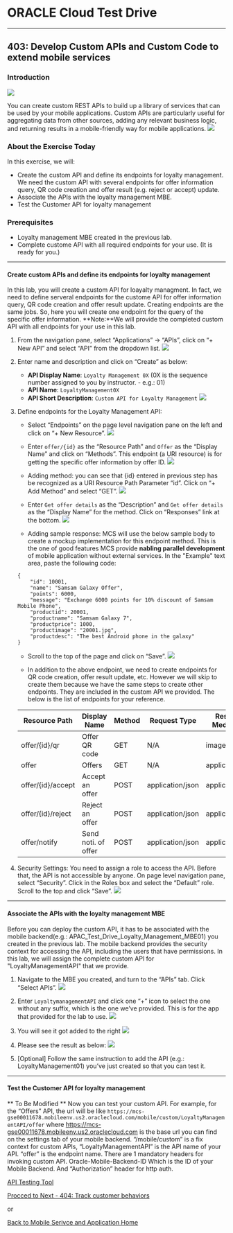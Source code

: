 # ORACLE Cloud Test Drive #
-----
## 403: Develop Custom APIs and Custom Code to extend mobile services ##

### Introduction ###
![](../common/images/mobile/mcsgs_dt_003_customapi.png)

You can create custom REST APIs to build up a library of services that can be used by your mobile applications. Custom APIs are particularly useful for aggregating data from other sources, adding any relevant business logic, and returning results in a mobile-friendly way for mobile applications.
![](../common/images/mobile/mcsgc_dt_004_api.png)

### About the Exercise Today ###
In this exercise, we will:
- Create the custom API and define its endpoints for loyalty management. We need the custom API with several endpoints for offer information query, QR code creation and offer result (e.g. reject or accept) update.
- Associate the APIs with the loyalty management MBE.
- Test the Customer API for loyalty management

### Prerequisites ###
- Loyalty management MBE created in the previous lab.
- Complete custome API with all required endpoints for your use. (It is ready for you.)

----

#### Create custom APIs and define its endpoints for loyalty management ####
In this lab, you will create a custom API for loayalty managment. In fact, we need to define serveral endpoints for the custome API for offer information query, QR code creation and offer result update. Creating endpoints are the same jobs. So, here you will create one endpoint for the query of the specific offer information. **Note:**We will provide the completed custom API with all endpoints for your use in this lab.

1. From the navigation pane, select “Applications” -> “APIs”, click on “+ New API” and select “API” from the dropdown list.
![](../common/images/mobile/403-New_API.png)

2. Enter name and description and click on “Create” as below:
    + **API Display Name**: `Loyalty Management 0X` (0X is the sequence number assigned to you by instructor. - e.g.: 01)
    + **API Name**: `LoyaltyManagement0X` 
    + **API Short Description**: `Custom API for Loyalty Management`
![](../common/images/mobile/403-API_Creation.png)

3. Define endpoints for the Loyalty Management API: 
    - Select “Endpoints” on the page level navigation pane on the left and click on “+ New Resource”.
![](../common/images/mobile/403-Click_Endpoints.png)

    - Enter `offer/{id}` as the “Resource Path” and `Offer` as the “Display Name” and click on “Methods”. This endpoint (a URI resource) is for getting the specific offer information by offer ID.
![](../common/images/mobile/403-New_Resource.png)

    - Adding method: you can see that {id} entered in previous step has be recognized as a URI Resource Path Parameter “id”. Click on “+ Add Method” and select “GET”.
![](../common/images/mobile/403-Adding_Method.png)

    - Enter `Get offer details` as the “Description” and `Get offer details` as the “Display Name” for the method. Click on “Responses” link at the bottom.
![](../common/images/mobile/403-Adding_Method_Info.png)

    - Adding sample response: MCS will use the below sample body to create a mockup implementation for this endpoint method. This is the one of good features MCS provide **nabling parallel development** of mobile application without external services. In the "Example" text area, paste the following code:
	```
	{
    	"id": 10001,
    	"name": "Samsam Galaxy Offer",
    	"points": 6000,
    	"message": "Exchange 6000 points for 10% discount of Samsam Mobile Phone",
    	"productid": 20001,
    	"productname": "Samsam Galaxy 7",
    	"productprice": 1000,
    	"productimage": "20001.jpg",
    	"productdesc": "The best Android phone in the galaxy"
  	} 
	```
    - Scroll to the top of the page and click on “Save”. 
![](../common/images/mobile/403-Adding_Sample_Response.png)

    - In addition to the above endpoint, we need to create endpoints for QR code creation, offer result update, etc. However we will skip to create them because we have the same steps to create other endpoints. They are included in the custom API we provided. The below is the list of endpoints for your reference.

    | Resource Path     | Display Name          | Method | Request Type     | Response Media Type |
    | ----------------- | --------------------- | ------ | ---------------- | ------------------- |
    | offer/{id}/qr	| Offer QR code         | GET    | N/A	            | image/png           |
    | offer		| Offers	        | GET    | N/A	            | application/json    |
    | offer/{id}/accept | Accept an offer       | POST   | application/json | application/json    |
    | offer/{id}/reject | Reject an offer       | POST   | application/json | application/json    |
    | offer/notify      | Send noti. of offer   | POST   | application/json | application/json    |

4. Security Settings: You need to assign a role to access the API. Before that, the API is not accessible by anyone.
On page level navigation pane, select “Security”. Click in the Roles box and select the “Default” role. Scroll to the top and click “Save”.
![](../common/images/mobile/403-API_Security_Settings.png)

---
#### Associate the APIs with the loyalty management MBE ####
Before you can deploy the custom API, it has to be associated with the mobile backend(e.g.: APAC_Test_Drive_Loyalty_Management_MBE01) you created in the previous lab. The mobile backend provides the security context for accessing the API, including the users that have permissions. In this lab, we will assign the complete custom API for "LoyaltyManagementAPI" that we provide.

1. Navigate to the MBE you created, and turn to the “APIs” tab. Click “Select APIs”.
![](../common/images/mobile/403-Select_API_MBE.png)


2. Enter `LoyaltymanagementAPI` and click one “+” icon to select the one without any suffix, which is the one we’ve provided. This is for the app that provided for the lab to use.
![](../common/images/mobile/403-Select_Loyalty_API.png)


3. You will see it got added to the right 
![](../common/images/mobile/403-Added_API_ToMBE.png)


4. Please see the result as below:
![](../common/images/mobile/403-API_AddToMBE_Result.png)


5. [Optional] Follow the same instruction to add the API (e.g.: LoyaltyManagement01) you’ve just created so that you can test it.

---
#### Test the Customer API for loyalty management ####
** To Be Modified **
Now you can test your custom API. For example, for the “Offers” API, the url will be like
`https://mcs-gse00011678.mobileenv.us2.oraclecloud.com/mobile/custom/LoyaltyManagementAPI/offer` where https://mcs-gse00011678.mobileenv.us2.oraclecloud.com is the base url you can find on the settings tab of your mobile backend. “/mobile/custom” is a fix context for custom APIs, “LoyaltyManagementAPI” is the API name of your API. “offer” is the endpoint name. There are 1 mandatory headers for invoking custom API. Oracle-Mobile-Backend-ID 
Which is the ID of your Mobile Backend. And “Authorization” header for http auth.

[API Testing Tool](https://chrome.google.com/webstore/detail/postman/fhbjgbiflinjbdggehcddcbncdddomop)

[Procced to Next - 404: Track customer behaviors](404-MobileLab.md)

or

[Back to Mobile Serivce and Application Home](README.md)


